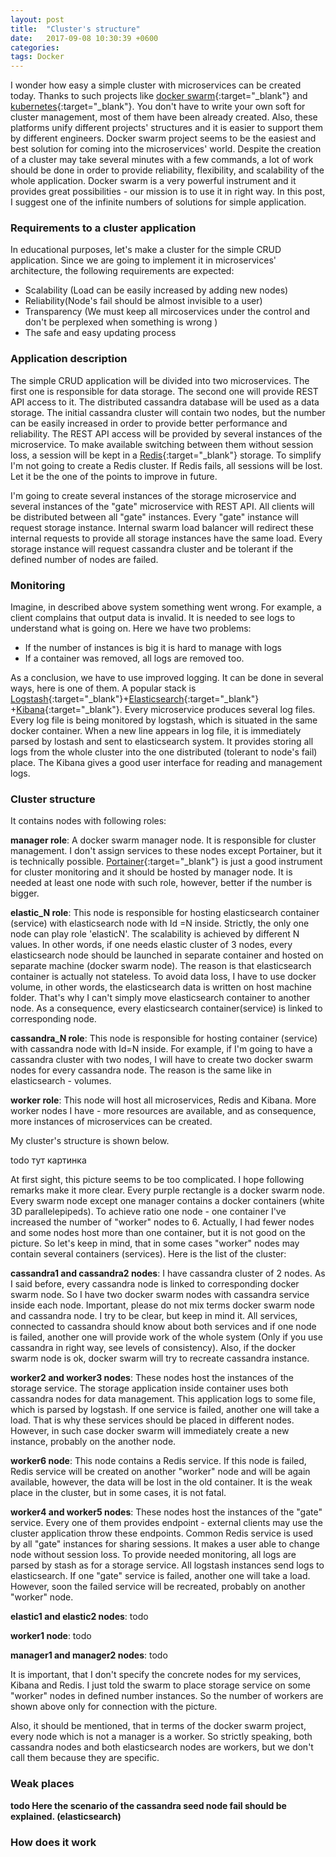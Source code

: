 ```yaml
---
layout: post
title:  "Cluster's structure"
date:   2017-09-08 10:30:39 +0600
categories:
tags: Docker
---
```


I wonder how easy a simple cluster with microservices can be created today.
Thanks to such projects like [docker swarm][swarm]{:target="_blank"} and
[kubernetes][kubernetes]{:target="_blank"}.
You don't have to write your own soft for cluster management, most of them have been
already created. Also, these platforms unify different projects' structures and it is
easier to support them by different engineers. Docker swarm project seems to be the easiest
and best solution for coming into the microservices' world.  Despite the creation of a
cluster may take several minutes with a few commands, a lot of work should be done in
order to provide reliability, flexibility, and scalability of the whole application.
Docker swarm is a very powerful instrument and it provides great possibilities - our mission
is to use it in right way. In this post, I suggest one of the infinite numbers of solutions
for simple application.

### Requirements to a cluster application

In educational purposes, let's make a cluster for the simple CRUD application. Since we are going to implement it in microservices' architecture,
 the following requirements are expected:

* Scalability (Load can be easily increased by adding new nodes)
* Reliability(Node's fail should be almost invisible to a user)
* Transparency (We must keep all mircoservices under the control and don't be perplexed when something is wrong )
* The safe and easy updating process

### Application description

The simple CRUD application will be divided into two microservices.
The first one is responsible for data storage. The second one will provide REST API access to it.
The distributed cassandra database will be used as a data storage.
The initial cassandra cluster will contain two nodes, but the number can be
easily increased in order to provide better performance and reliability.
The REST API access will be provided by several instances of the microservice.
To make available switching between them without session loss, a session will
be kept in a [Redis][redis]{:target="_blank"} storage.
To simplify I'm not going to create a Redis cluster.
If Redis fails, all sessions will be lost.
Let it be the one of the points to improve in future.

I'm going to create several instances of the storage microservice and several instances
of the "gate" microservice with REST API. All clients will be distributed between all "gate"
instances. Every "gate" instance will request storage instance.  Internal swarm load balancer
will redirect these internal requests to provide all storage instances have the same load.
Every storage instance will request cassandra cluster and be tolerant if the defined number
of nodes are failed.


### Monitoring

Imagine, in described above system something went wrong. For example,
a client complains that output data is invalid.
It is needed to see logs to understand what is going on.
 Here we have two problems:
* If the number of instances is big it is hard to manage with logs
* If a container was removed, all logs are removed too.

As a conclusion, we have to use improved logging. It can be done in several ways, here is
one of them.
A popular stack is
[Logstash][logstash]{:target="_blank"}+[Elasticsearch][elastic]{:target="_blank"}
+[Kibana][kibana]{:target="_blank"}.
Every microservice produces several log
files. Every log file is being monitored by logstash, which is situated in the same docker
container. When a new line appears in log file, it is immediately parsed by lostash and sent
 to elasticsearch system. It provides storing all logs from the whole cluster into the one
  distributed (tolerant to node's fail) place. The Kibana gives a good user interface
   for reading  and management logs.

### Cluster structure


It contains nodes with following roles:

**manager role**: A docker swarm manager node. It is responsible for cluster management.
I don't assign services to these nodes except Portainer, but it is technically possible.
[Portainer][portainer]{:target="_blank"} is just a good instrument for cluster monitoring and
it should be hosted by manager node.
It is needed at least one node with such role, however, better if the number is bigger.

**elastic_N role**: This node is responsible for hosting elasticsearch container (service) with
elasticsearch node with Id =N inside.  Strictly, the only one node can play role
'elasticN'. The scalability is achieved by different N values. In other words, if one needs
elastic cluster of 3 nodes, every elasticsearch node should be launched in separate container
and hosted on separate machine (docker swarm node).
The reason is that elasticsearch container is actually not stateless. To avoid data loss,
I have to use docker volume, in other words, the elasticsearch data is written on host
machine folder. That's why I can't simply move elasticsearch container to another node.
 As a consequence, every elasticsearch container(service) is linked to corresponding node.

**cassandra_N role**: This node is responsible for hosting container (service) with cassandra node with Id=N inside.
  For example, if I'm going to have a cassandra cluster with two nodes,
  I will have to create two docker swarm nodes for every cassandra node.
  The reason is the same like in elasticsearch - volumes.

**worker role**: This node will host all microservices, Redis and Kibana.
 More worker nodes I have - more resources are available, and as consequence,
 more instances of microservices can be created.

 My cluster's structure is shown below.

 todo тут картинка

 At first sight, this picture seems to be too complicated.
 I hope following remarks make it more clear.
 Every purple rectangle is a docker swarm node.
 Every swarm node except one manager contains a docker containers (white 3D parallelepipeds).
 To achieve ratio one node - one container I've increased the number of "worker" nodes to  6.
 Actually, I had fewer nodes and some nodes host more than one container,
 but it is not good on the picture. So let's keep in mind, that in some cases "worker"
  nodes may contain several containers (services).
  Here is the list of the cluster:

**cassandra1 and cassandra2 nodes**: I have cassandra cluster of 2 nodes. As I said before,
every cassandra node
is linked to corresponding docker swarm node. So I have two docker swarm nodes with
cassandra service inside each node.  Important, please do not mix terms docker swarm
node and cassandra node. I try to be clear, but keep in mind it. All services, connected
 to cassandra should know about both services and if one node is failed, another one
 will provide work of the whole system (Only if you use cassandra in right way,
 see levels of consistency). Also, if the docker swarm node is ok, docker swarm will try to
 recreate cassandra instance.

**worker2 and worker3 nodes**: These nodes host the instances of the storage service.
 The storage application inside container uses both cassandra nodes for data management.
 This application logs to some file, which is parsed by logstash. If one service is failed,
  another one will take a load. That is why these services should be placed in different
   nodes. However, in such case docker swarm will immediately create a new instance, probably
   on the another node.

**worker6 node**: This node contains a Redis service. If this node is failed,
Redis service will be created on another "worker" node and will be again available,
however, the data will be lost in the old container. It is the weak place in the cluster,
but in some cases, it is not fatal.

**worker4 and worker5 nodes**: These nodes host the instances of the "gate" service.
 Every one of them provides endpoint - external clients may use the cluster application
 throw these endpoints. Common Redis service is used by all "gate" instances for sharing
 sessions. It makes a user able to change node without session loss. To provide needed
 monitoring, all logs are parsed by stash as for a storage service. All logstash instances
 send logs to elasticsearch. If one "gate" service is failed, another one will take a load.
 However, soon the failed service will be recreated, probably on another "worker" node.

**elastic1 and elastic2 nodes**: todo

**worker1 node**: todo

**manager1 and manager2 nodes**: todo

It is important, that I don't specify the concrete nodes for my services, Kibana and Redis.
 I just told the swarm to place storage service on some "worker" nodes in defined
 number instances. So the number of workers are shown above only for connection with
 the picture.

Also, it should be mentioned, that in terms of the docker swarm project,
 every node which is not a manager is a worker. So strictly speaking, both
 cassandra nodes and both elasticsearch nodes are workers, but we don't call them because
  they are specific.

### Weak places

**todo Here the scenario of the cassandra seed node fail should be explained. (elasticsearch)**

### How does it work

[portainer]:  https://portainer.io/
[kibana]:  https://www.elastic.co/products/kibana
[elastic]:  https://www.elastic.co/products/elasticsearch
[kubernetes]:  https://kubernetes.io/
[swarm]:  https://docs.docker.com/engine/swarm/
[logstash]: https://www.elastic.co/products/logstash
[redis]: https://redis.io/
